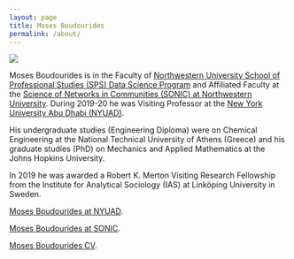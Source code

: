 ```yaml
---
layout: page
title: Moses Boudourides
permalink: /about/
---
```

![](https://www.dropbox.com/s/fc0y8grpv1h8g7p/MAB_July2020_Patrasso.png )

Moses Boudourides is in the Faculty of [Northwestern University School of Professional Studies (SPS) Data Science Program](https://sps.northwestern.edu/masters/data-science/faculty.php) and Affiliated Faculty at the [Science of Networks in Communities (SONIC) at Northwestern University](http://sonic.northwestern.edu/people/affiliated-faculty/moses-boudourides/). During 2019-20 he was Visiting Professor at the [New York University Abu Dhabi (NYUAD)](https://nyuad.nyu.edu/en/).

His undergraduate studies (Engineering Diploma) were on Chemical Engineering at the National Technical University of Athens (Greece) and his graduate studies (PhD) on Mechanics and Applied Mathematics at the Johns Hopkins University.

In 2019 he was awarded a Robert K. Merton Visiting Research Fellowship from the Institute for Analytical Sociology (IAS) at Linköping University in Sweden.

[Moses Boudourides at NYUAD](https://nyuad.nyu.edu/en/academics/divisions/science/faculty/moses-boudourides.html).

[Moses Boudourides at SONIC](http://sonic.northwestern.edu/people/affiliated-faculty/moses-boudourides/).

[Moses Boudourides CV](https://www.dropbox.com/s/6vbhq32yudl3yez/Boudourides_CV_May2020.pdf?dl=0).
